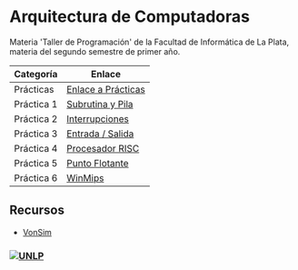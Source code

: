 # Arquitectura de Computadoras
Materia 'Taller de Programación' de la Facultad de Informática de La Plata, materia del segundo semestre de primer año.


| Categoría            | Enlace                                                         |
|----------------------|----------------------------------------------------------------|
| Prácticas           | [Enlace a Prácticas](https://github.com/gretoide/Arquitectura-de-Computadoras/tree/master/practicas)       |
| Práctica 1  | [Subrutina y Pila](https://github.com/gretoide/Arquitectura-de-Computadoras/tree/master/ejercicios-asm/practica1-subrutinasYPila)      |
| Práctica 2  | [Interrupciones](https://github.com/gretoide/Arquitectura-de-Computadoras/tree/master/ejercicios-asm/practica2-interrupciones)      |
| Práctica 3  | [Entrada / Salida](https://github.com/gretoide/Arquitectura-de-Computadoras/tree/master/ejercicios-asm/practica3-entradaSalida)      |
| Práctica 4  | [Procesador RISC](https://github.com/gretoide/Arquitectura-de-Computadoras/tree/master/ejercicios-asm/practica4-procesadorRisc)      |
| Práctica 5  | [Punto Flotante](https://github.com/gretoide/Arquitectura-de-Computadoras/tree/master/ejercicios-asm/practica5-puntoFlotante)      |
| Práctica 6  | [WinMips](https://github.com/gretoide/Arquitectura-de-Computadoras/tree/master/ejercicios-asm/practica6-E)      |



## Recursos
- [VonSim](https://vonsim.github.io/)
 ### [![UNLP](https://img.shields.io/badge/UNLP-Universidad%20Nacional%20de%20La%20Plata-blue)](https://www.unlp.edu.ar/)
 

